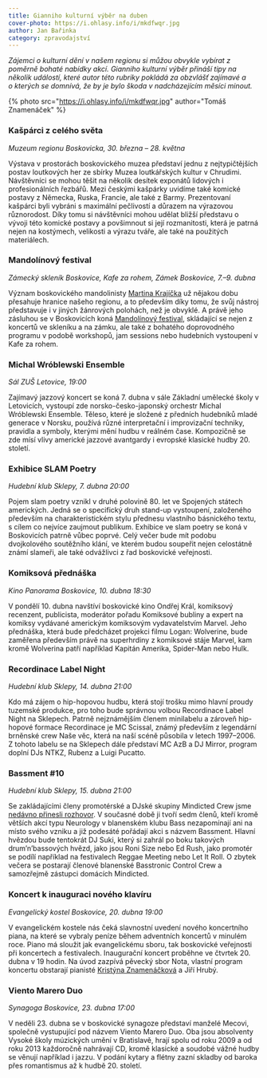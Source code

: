 ```yaml
---
title: Gianniho kulturní výběr na duben
cover-photo: https://i.ohlasy.info/i/mkdfwqr.jpg
author: Jan Bařinka
category: zpravodajství
---
```


*Zájemci o kulturní dění v našem regionu si můžou obvykle vybírat z poměrně bohaté nabídky akcí. Gianniho kulturní výběr přináší tipy na několik událostí, které autor této rubriky pokládá za obzvlášť zajímavé a o kterých se domnívá, že by je bylo škoda v nadcházejícím měsíci minout.*

{% photo src="https://i.ohlasy.info/i/mkdfwqr.jpg" author="Tomáš Znamenáček" %}

### Kašpárci z celého světa

*Muzeum regionu Boskovicka, 30. března – 28. května*

Výstava v prostorách boskovického muzea představí jednu z nejtypičtějších postav loutkových her ze sbírky Muzea loutkářských kultur v Chrudimi. Návštěvníci se mohou těšit na několik desítek exponátů lidových i profesionálních řezbářů. Mezi českými kašpárky uvidíme také komické postavy z Německa, Ruska, Francie, ale také z Barmy. Prezentovaní kašpárci byli vybráni s maximální pečlivostí a důrazem na výrazovou různorodost. Díky tomu si návštěvníci mohou udělat bližší představu o vývoji této komické postavy a povšimnout si její rozmanitosti, která je  patrná nejen na kostýmech, velikosti a výrazu tváře, ale také na použitých materiálech.

### Mandolínový festival

*Zámecký skleník Boskovice, Kafe za rohem, Zámek Boskovice, 7.–9. dubna*

Význam boskovického mandolinisty [Martina Krajíčka](http://www.ohlasy.info/clanky/2016/04/rozhovor-krajicek.html) už nějakou dobu přesahuje hranice našeho regionu, a to především díky tomu, že svůj nástroj představuje i v jiných žánrových polohách, než je obvyklé. A právě jeho zásluhou se v Boskovicích koná [Mandolínový festival](http://www.ohlasy.info/clanky/2017/03/mandolinovy-festival.html), skládající se nejen z koncertů ve skleníku a na zámku, ale také z bohatého doprovodného programu v podobě workshopů, jam sessions nebo hudebních vystoupení v Kafe za rohem. 

### Michal Wróblewski Ensemble

*Sál ZUŠ Letovice, 19:00*

Zajímavý jazzový koncert se koná 7. dubna v sále Základní umělecké školy v Letovicích, vystoupí zde norsko-česko-japonský orchestr Michal Wróblewski Ensemble. Těleso, které je složené z předních hudebníků mladé generace v Norsku, používá různé interpretační i improvizační techniky, pravidla a symboly, kterými mění hudbu v reálném čase. Kompozičně se zde mísí vlivy americké jazzové avantgardy i evropské klasické hudby 20. století.

### Exhibice SLAM Poetry

*Hudební klub Sklepy, 7. dubna 20:00*

Pojem slam poetry vznikl v druhé polovině 80. let ve Spojených státech amerických. Jedná se o specifický druh stand-up vystoupení, založeného především na charakteristickém stylu přednesu vlastního básnického textu, s cílem co nejvíce zaujmout publikum. Exhibice ve slam poetry se koná v Boskovicích patrně vůbec poprvé. Celý večer bude mít podobu dvojkolového soutěžního klání, ve kterém budou soupeřit nejen celostátně známí slameři, ale také odvážlivci z řad boskovické veřejnosti.

### Komiksová přednáška

*Kino Panorama Boskovice, 10. dubna 18:30*

V pondělí 10. dubna navštíví boskovické kino Ondřej Král, komiksový recenzent, publicista, moderátor pořadu Komiksové bubliny a expert na komiksy vydávané americkým komiksovým vydavatelstvím Marvel. Jeho přednáška, která bude předcházet projekci filmu Logan: Wolverine, bude zaměřena především právě na superhrdiny z komiksové stáje Marvel, kam kromě Wolverina patří například Kapitán Amerika, Spider-Man nebo Hulk.

### Recordinace Label Night

*Hudební klub Sklepy, 14. dubna 21:00*

Kdo má zájem o hip-hopovou hudbu, která stojí trošku mimo hlavní proudy tuzemské produkce, pro toho bude správnou volbou Recordinace Label Night na Sklepech. Patrně nejznámějším členem minilabelu a zároveň hip-hopové formace Recordinace je MC Scissal, známý především z legendární brněnské crew Naše věc, která na naší scéně působila v letech 1997–2006. Z tohoto labelu se na Sklepech dále představí MC AzB a DJ Mirror, program doplní DJs NTKZ, Rubenz a Luigi Pucatto.

### Bassment #10

*Hudební klub Sklepy, 15. dubna 21:00*

Se zakládajícími členy promotérské a DJské skupiny Mindicted Crew jsme [nedávno přinesli rozhovor](http://www.ohlasy.info/clanky/2017/01/rozhovor-mindicted.html). V současné době ji tvoří sedm členů, kteří kromě větších akcí typu Neurology v blanenském klubu Bass nezapomínají ani na místo svého vzniku a již podesáté pořádají akci s názvem Bassment. Hlavní hvězdou bude tentokrát DJ Suki, který si zahrál po boku takových drum’n’bassových hvězd, jako jsou Roni Size nebo Ed Rush, jako promotér se podílí například na festivalech Reggae Meeting nebo Let It Roll. O zbytek večera se postarají členové blanenské Basstronic Control Crew a samozřejmě zástupci domácích Mindicted.

### Koncert k inauguraci nového klavíru

*Evangelický kostel Boskovice, 20. dubna 19:00*

V evangelickém kostele nás čeká slavnostní uvedení nového koncertního piana, na které se vybraly peníze během adventních koncertů v minulém roce. Piano má sloužit jak evangelickému sboru, tak boskovické veřejnosti při koncertech a festivalech. Inaugurační koncert proběhne ve čtvrtek 20. dubna v 19 hodin. Na úvod zazpívá pěvecký sbor Nota, vlastní program koncertu obstarají pianisté [Kristýna Znamenáčková](http://www.ohlasy.info/clanky/2015/12/rozhovor-znamenackova.html) a Jiří Hrubý.

### Viento Marero Duo

*Synagoga Boskovice, 23. dubna 17:00*

V neděli 23. dubna se v boskovické synagoze představí manželé Mecovi, společně vystupující pod názvem Viento Marero Duo. Oba jsou absolventy Vysoké školy múzických umění v Bratislavě, hrají spolu od roku 2009 a od roku 2013 každoročně nahrávají CD, kromě klasické a soudobé vážné hudby se věnují například i jazzu. V podání kytary a flétny zazní skladby od baroka přes romantismus až k hudbě 20. století.
